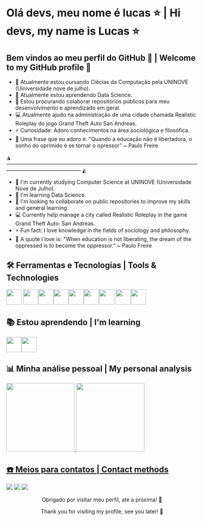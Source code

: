 # Olá devs, meu nome é lucas ⭐ | Hi devs, my name is Lucas ⭐

## Bem vindos ao meu perfil do GitHub 🤝 | Welcome to my GitHub profile 🤝

- 🔭 Atualmente estou cursando Ciêcias da Computação pela UNINOVE (Uiniversidade nove de julho).
- 🌱 Atualmente estou aprendendo Data Science.
- 👯 Estou procurando colaborar repositórios públicos para meu desenvolvimento e aprendizado em geral.
- 💻 Atualmente ajudo na administração de uma cidade chamada Realistic Roleplay do jogo Grand Theft Auto San Andreas.
- ⚡ Curiosidade: Adoro conhecimentos na área sociológica e filosófica.
- 🧠 Uma frase que eu adoro é: "Quando a educação não é libertadora, o sonho do oprimido é se tornar o opressor" ~ Paulo Freire
  
◮ ―――――――――――――――――――――――――――――――――――――――――――――――――― ◭

- 🔭 I'm currently studying Computer Science at UNINOVE (Universidade Nove de Julho).
- 🌱 I'm  learning Data Science.
- 👯 I'm looking to collaborate on public repositories to improve my skills and general learning.
- 💻 Currently help manage a city called Realistic Roleplay in the game Grand Theft Auto: San Andreas.
- ⚡ Fun fact: I love knowledge in the fields of sociology and philosophy.
- 🧠 A quote I love is: "When education is not liberating, the dream of the oppressed is to become the oppressor." ~ Paulo Freire

  
## 🛠️ Ferramentas e Tecnologias | Tools & Technologies
<img loading="lazy" src="https://cdn.jsdelivr.net/gh/devicons/devicon/icons/git/git-original.svg" width="40" height="40"/>                                                                                       <img src="https://cdn.jsdelivr.net/gh/devicons/devicon@latest/icons/github/github-original.svg" width="40" height="40"/><img loading="lazy" src="https://cdn.jsdelivr.net/gh/devicons/devicon@latest/icons/c/c-original.svg" width="40" height="40"><img src="https://cdn.jsdelivr.net/gh/devicons/devicon@latest/icons/javascript/javascript-original.svg" width="40" height="40"/><img src="https://cdn.jsdelivr.net/gh/devicons/devicon@latest/icons/css3/css3-original.svg" width="40" height="40"/><img src="https://cdn.jsdelivr.net/gh/devicons/devicon@latest/icons/html5/html5-original.svg" width="40" height="40"/><img src="https://cdn.jsdelivr.net/gh/devicons/devicon@latest/icons/canva/canva-original.svg" width="40" height="40"/> <img src="https://cdn.jsdelivr.net/gh/devicons/devicon@latest/icons/mysql/mysql-original.svg" width="40" height="40"/><img src="https://cdn.jsdelivr.net/gh/devicons/devicon@latest/icons/sqldeveloper/sqldeveloper-original.svg" width="40" height="40"/>         

## 📚 Estou aprendendo | I'm learning
<img src="https://cdn.jsdelivr.net/gh/devicons/devicon@latest/icons/sqldeveloper/sqldeveloper-original.svg" width="40" height="40"/><img src="https://cdn.jsdelivr.net/gh/devicons/devicon@latest/icons/mysql/mysql-original.svg" width="40" height="40"/>

## 📊 Minha análise pessoal | My personal analysis
<div>
<a href="https://github.com/seu-usuário-aqui">
<img loading="lazy" height="180em" src="https://github-readme-stats.vercel.app/api/top-langs/?username=Luquinhas4545&layout=compact&langs_count=7&theme=dracula"/>
<img loading="lazy" height="180em" src="https://github-readme-stats.vercel.app/api?username=Luquinhas4545&show_icons=true&theme=dracula&include_all_commits=true&count_private=true"/>
</div>
  
## ☎️ Meios para contatos | Contact methods 
<div>
<a href="https://t.me/CostaTecnology/" target="_blank"><img loading="lazy" src="https://img.shields.io/badge/Telegram-24A1DE?style=for-the-badge&logo=telegram&logoColor=white" target="_blank"></a>
<a href="https://www.instagram.com/c.lucas011/" target="_blank"><img loading="lazy" src="https://img.shields.io/badge/-Instagram-%23E4405F?style=for-the-badge&logo=instagram&logoColor=white" target="_blank"></a>
<a href="https://www.linkedin.com/in/lucas-costa-069017170/" target="_blank"><img loading="lazy" src="https://img.shields.io/badge/-LinkedIn-%230077B5?style=for-the-badge&logo=linkedin&logoColor=white" target="_blank"></a>
</div>

<p align="center">Obrigado por visitar meu perfil, até a próxima! 🚀</p>
<p align="center">Thank you for visiting my profile, see you later! 🚀</p>
